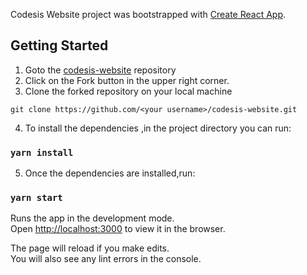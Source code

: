 Codesis Website project was bootstrapped with [Create React App](https://github.com/facebook/create-react-app).

## Getting Started
1. Goto the [codesis-website](https://github.com/The-Codesis/codesis-website/) repository
2. Click on the Fork button in the upper right corner.
3. Clone the forked repository on your local machine
```
git clone https://github.com/<your username>/codesis-website.git
```
4. To install the dependencies ,in the project directory you can run:
### `yarn install`

5. Once the dependencies are installed,run:

### `yarn start`

Runs the app in the development mode.<br />
Open [http://localhost:3000](http://localhost:3000) to view it in the browser.

The page will reload if you make edits.<br />
You will also see any lint errors in the console.

